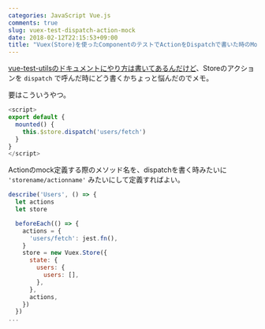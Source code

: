 ```yaml
---
categories: JavaScript Vue.js
comments: true
slug: vuex-test-dispatch-action-mock
date: 2018-02-12T22:15:53+09:00
title: "Vuex(Store)を使ったComponentのテストでActionをDispatchで書いた時のMockの書き方"
---
```


[vue-test-utilsのドキュメントにやり方は書いてあるんだけど](https://vue-test-utils.vuejs.org/ja/guides/using-with-vuex.html)、Storeのアクションを `dispatch` で呼んだ時にどう書くかちょっと悩んだのでメモ。

要はこういうやつ。

```javascript
<script>
export default {
  mounted() {
    this.$store.dispatch('users/fetch')
  }
}
</script>
```

Actionのmock定義する際のメソッド名を、dispatchを書く時みたいに `'storename/actionname'` みたいにして定義すればよい。

```javascript
describe('Users', () => {
  let actions
  let store

  beforeEach(() => {
    actions = {
      'users/fetch': jest.fn(),
    }
    store = new Vuex.Store({
      state: {
        users: {
          users: [],
        },
      },
      actions,
    })
  })
...
```

